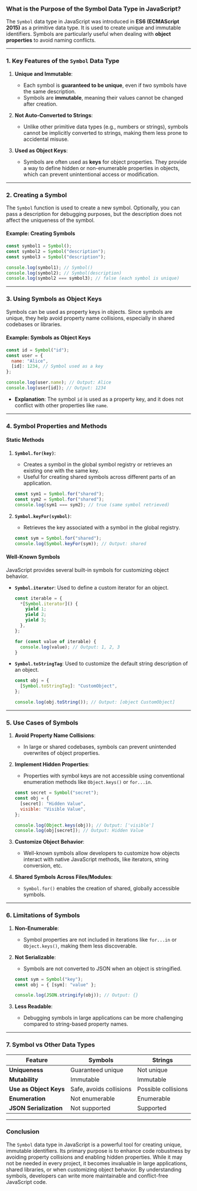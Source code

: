 ### **What is the Purpose of the Symbol Data Type in JavaScript?**

The `Symbol` data type in JavaScript was introduced in **ES6 (ECMAScript 2015)** as a primitive data type. It is used to create unique and immutable identifiers. Symbols are particularly useful when dealing with **object properties** to avoid naming conflicts.

---

### **1. Key Features of the `Symbol` Data Type**

1. **Unique and Immutable**:

   - Each symbol is **guaranteed to be unique**, even if two symbols have the same description.
   - Symbols are **immutable**, meaning their values cannot be changed after creation.

2. **Not Auto-Converted to Strings**:

   - Unlike other primitive data types (e.g., numbers or strings), symbols cannot be implicitly converted to strings, making them less prone to accidental misuse.

3. **Used as Object Keys**:
   - Symbols are often used as **keys** for object properties. They provide a way to define hidden or non-enumerable properties in objects, which can prevent unintentional access or modification.

---

### **2. Creating a Symbol**

The `Symbol` function is used to create a new symbol. Optionally, you can pass a description for debugging purposes, but the description does not affect the uniqueness of the symbol.

#### **Example: Creating Symbols**

```javascript
const symbol1 = Symbol();
const symbol2 = Symbol("description");
const symbol3 = Symbol("description");

console.log(symbol1); // Symbol()
console.log(symbol2); // Symbol(description)
console.log(symbol2 === symbol3); // false (each symbol is unique)
```

---

### **3. Using Symbols as Object Keys**

Symbols can be used as property keys in objects. Since symbols are unique, they help avoid property name collisions, especially in shared codebases or libraries.

#### **Example: Symbols as Object Keys**

```javascript
const id = Symbol("id");
const user = {
  name: "Alice",
  [id]: 1234, // Symbol used as a key
};

console.log(user.name); // Output: Alice
console.log(user[id]); // Output: 1234
```

- **Explanation**: The symbol `id` is used as a property key, and it does not conflict with other properties like `name`.

---

### **4. Symbol Properties and Methods**

#### **Static Methods**

1. **`Symbol.for(key)`**:

   - Creates a symbol in the global symbol registry or retrieves an existing one with the same key.
   - Useful for creating shared symbols across different parts of an application.

   ```javascript
   const sym1 = Symbol.for("shared");
   const sym2 = Symbol.for("shared");
   console.log(sym1 === sym2); // true (same symbol retrieved)
   ```

2. **`Symbol.keyFor(symbol)`**:

   - Retrieves the key associated with a symbol in the global registry.

   ```javascript
   const sym = Symbol.for("shared");
   console.log(Symbol.keyFor(sym)); // Output: shared
   ```

#### **Well-Known Symbols**

JavaScript provides several built-in symbols for customizing object behavior.

- **`Symbol.iterator`**:
  Used to define a custom iterator for an object.

  ```javascript
  const iterable = {
    *[Symbol.iterator]() {
      yield 1;
      yield 2;
      yield 3;
    },
  };

  for (const value of iterable) {
    console.log(value); // Output: 1, 2, 3
  }
  ```

- **`Symbol.toStringTag`**:
  Used to customize the default string description of an object.

  ```javascript
  const obj = {
    [Symbol.toStringTag]: "CustomObject",
  };

  console.log(obj.toString()); // Output: [object CustomObject]
  ```

---

### **5. Use Cases of Symbols**

1. **Avoid Property Name Collisions**:

   - In large or shared codebases, symbols can prevent unintended overwrites of object properties.

2. **Implement Hidden Properties**:

   - Properties with symbol keys are not accessible using conventional enumeration methods like `Object.keys()` or `for...in`.

   ```javascript
   const secret = Symbol("secret");
   const obj = {
     [secret]: "Hidden Value",
     visible: "Visible Value",
   };

   console.log(Object.keys(obj)); // Output: ['visible']
   console.log(obj[secret]); // Output: Hidden Value
   ```

3. **Customize Object Behavior**:

   - Well-known symbols allow developers to customize how objects interact with native JavaScript methods, like iterators, string conversion, etc.

4. **Shared Symbols Across Files/Modules**:
   - `Symbol.for()` enables the creation of shared, globally accessible symbols.

---

### **6. Limitations of Symbols**

1. **Non-Enumerable**:
   - Symbol properties are not included in iterations like `for...in` or `Object.keys()`, making them less discoverable.
2. **Not Serializable**:

   - Symbols are not converted to JSON when an object is stringified.

   ```javascript
   const sym = Symbol("key");
   const obj = { [sym]: "value" };

   console.log(JSON.stringify(obj)); // Output: {}
   ```

3. **Less Readable**:
   - Debugging symbols in large applications can be more challenging compared to string-based property names.

---

### **7. Symbol vs Other Data Types**

| Feature                | Symbols                 | Strings             |
| ---------------------- | ----------------------- | ------------------- |
| **Uniqueness**         | Guaranteed unique       | Not unique          |
| **Mutability**         | Immutable               | Immutable           |
| **Use as Object Keys** | Safe, avoids collisions | Possible collisions |
| **Enumeration**        | Not enumerable          | Enumerable          |
| **JSON Serialization** | Not supported           | Supported           |

---

### **Conclusion**

The `Symbol` data type in JavaScript is a powerful tool for creating unique, immutable identifiers. Its primary purpose is to enhance code robustness by avoiding property collisions and enabling hidden properties. While it may not be needed in every project, it becomes invaluable in large applications, shared libraries, or when customizing object behavior. By understanding symbols, developers can write more maintainable and conflict-free JavaScript code.
